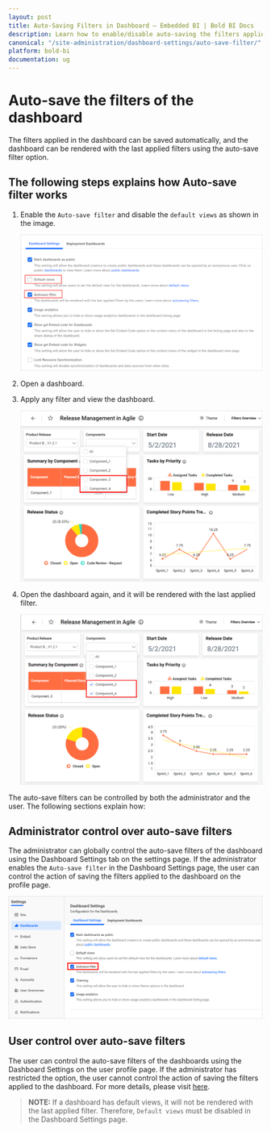 ```yaml
---
layout: post
title: Auto-Saving Filters in Dashboard – Embedded BI | Bold BI Docs
description: Learn how to enable/disable auto-saving the filters applied at runtime in a dashboard in Bold BI Embedded.
canonical: "/site-administration/dashboard-settings/auto-save-filter/"
platform: bold-bi
documentation: ug
---
```


# Auto-save the filters of the dashboard

The filters applied in the dashboard can be saved automatically, and the dashboard can be rendered with the last applied filters using the auto-save filter option.

## The following steps explains how Auto-save filter works

1. Enable the `Auto-save filter` and disable the `default views` as shown in the image.

    ![Auto save filter enabled](/static/assets/site-administration/images/auto-save.png)

2. Open a dashboard.

3. Apply any filter and view the dashboard.

    ![Apply filter](/static/assets/site-administration/images/apply-filter.png#width=65%)

4. Open the dashboard again, and it will be rendered with the last applied filter.

    ![Applied filter](/static/assets/site-administration/images/applied-filter.png#width=65%)

The auto-save filters can be controlled by both the administrator and the user. The following sections explain how:

## Administrator control over auto-save filters

The administrator can globally control the auto-save filters of the dashboard using the Dashboard Settings tab on the settings page. If the administrator enables the `Auto-save filter` in the Dashboard Settings page, the user can control the action of saving the filters applied to the dashboard on the profile page.

![Auto save filter enabled](/static/assets/site-administration/images/auto-save-settings.png)

## User control over auto-save filters

The user can control the auto-save filters of the dashboards using the Dashboard Settings on the user profile page. If the administrator has restricted the option, the user cannot control the action of saving the filters applied to the dashboard. For more details, please visit [here](/managing-resources/user-profile/#dashboard-settings).

> **NOTE:** If a dashboard has default views, it will not be rendered with the last applied filter. Therefore, `Default views` must be disabled in the Dashboard Settings page.

